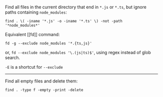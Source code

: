 Find all files in the current directory that end in `*.js` or `*.ts`, but ignore paths containing `node_modules`:

`find . \( -iname '*.js' -o -iname '*.ts' \) -not -path '*node_modules*'`

Equivalent [[fd]] command:

`fd -g --exclude node_modules '*.{ts,js}'`

or, `fd --exclude node_modules '\.(js|ts)$'`, using regex instead of glob search.

`-E` is a shortcut for `--exclude`

-----

Find all empty files and delete them:

`find . -type f -empty -print -delete`